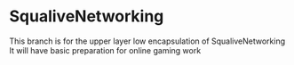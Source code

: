 # SqualiveNetworking

This branch is for the upper layer low encapsulation of SqualiveNetworking
It will have basic preparation for online gaming work
